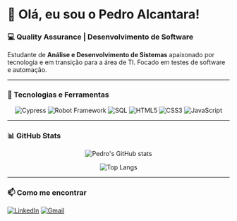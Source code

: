 # 👋 Olá, eu sou o Pedro Alcantara!

### 💻 Quality Assurance | Desenvolvimento de Software
Estudante de **Análise e Desenvolvimento de Sistemas** apaixonado por tecnologia e em transição para a área de TI. Focado em testes de software e automação.

---

### 🔧 Tecnologias e Ferramentas
<div align="center">
  
![Cypress](https://img.shields.io/badge/Cypress-17202C?style=for-the-badge&logo=cypress&logoColor=white)
![Robot Framework](https://img.shields.io/badge/Robot_Framework-000000?style=for-the-badge&logo=robotframework&logoColor=white)
![SQL](https://img.shields.io/badge/SQL-4479A1?style=for-the-badge&logo=mysql&logoColor=white)
![HTML5](https://img.shields.io/badge/HTML5-E34F26?style=for-the-badge&logo=html5&logoColor=white)
![CSS3](https://img.shields.io/badge/CSS3-1572B6?style=for-the-badge&logo=css3&logoColor=white)
![JavaScript](https://img.shields.io/badge/JavaScript-F7DF1E?style=for-the-badge&logo=javascript&logoColor=black)

</div>

---

### 📊 GitHub Stats
<div align="center">
  
![Pedro's GitHub stats](https://github-readme-stats.vercel.app/api?username=Pedroj75&show_icons=true&theme=tokyonight)
  
![Top Langs](https://github-readme-stats.vercel.app/api/top-langs/?username=Pedroj75&layout=compact&theme=tokyonight)

</div>

---

### 📫 Como me encontrar
[![LinkedIn](https://img.shields.io/badge/LinkedIn-blue?style=for-the-badge&logo=linkedin)](https://www.linkedin.com/in/pedro-alcantara-jj)
[![Gmail](https://img.shields.io/badge/Email-D14836?style=for-the-badge&logo=gmail&logoColor=white)](mailto:pedroj.75@outlook.com)
